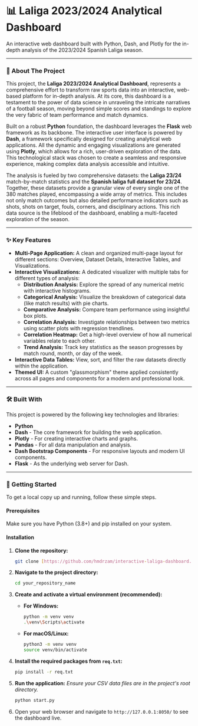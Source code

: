 # 📊 Laliga 2023/2024 Analytical Dashboard

An interactive web dashboard built with Python, Dash, and Plotly for the in-depth analysis of the 2023/2024 Spanish Laliga season.

---

### 📖 About The Project

This project, the **Laliga 2023/2024 Analytical Dashboard**, represents a comprehensive effort to transform raw sports data into an interactive, web-based platform for in-depth analysis. At its core, this dashboard is a testament to the power of data science in unraveling the intricate narratives of a football season, moving beyond simple scores and standings to explore the very fabric of team performance and match dynamics.

Built on a robust **Python** foundation, the dashboard leverages the **Flask** web framework as its backbone. The interactive user interface is powered by **Dash**, a framework specifically designed for creating analytical web applications. All the dynamic and engaging visualizations are generated using **Plotly**, which allows for a rich, user-driven exploration of the data. This technological stack was chosen to create a seamless and responsive experience, making complex data analysis accessible and intuitive.

The analysis is fueled by two comprehensive datasets: the **Laliga 23/24** match-by-match statistics and the **Spanish laliga full dataset for 23/24**. Together, these datasets provide a granular view of every single one of the 380 matches played, encompassing a wide array of metrics. This includes not only match outcomes but also detailed performance indicators such as shots, shots on target, fouls, corners, and disciplinary actions. This rich data source is the lifeblood of the dashboard, enabling a multi-faceted exploration of the season.

---

### ✨ Key Features

* **Multi-Page Application:** A clean and organized multi-page layout for different sections: Overview, Dataset Details, Interactive Tables, and Visualizations.
* **Interactive Visualizations:** A dedicated visualizer with multiple tabs for different types of analysis:
    * **Distribution Analysis:** Explore the spread of any numerical metric with interactive histograms.
    * **Categorical Analysis:** Visualize the breakdown of categorical data (like match results) with pie charts.
    * **Comparative Analysis:** Compare team performance using insightful box plots.
    * **Correlation Analysis:** Investigate relationships between two metrics using scatter plots with regression trendlines.
    * **Correlation Heatmap:** Get a high-level overview of how all numerical variables relate to each other.
    * **Trend Analysis:** Track key statistics as the season progresses by match round, month, or day of the week.
* **Interactive Data Tables:** View, sort, and filter the raw datasets directly within the application.
* **Themed UI:** A custom "glassmorphism" theme applied consistently across all pages and components for a modern and professional look.

---

### 🛠️ Built With

This project is powered by the following key technologies and libraries:

* **Python**
* **Dash** - The core framework for building the web application.
* **Plotly** - For creating interactive charts and graphs.
* **Pandas** - For all data manipulation and analysis.
* **Dash Bootstrap Components** - For responsive layouts and modern UI components.
* **Flask** - As the underlying web server for Dash.

---

### 🚀 Getting Started

To get a local copy up and running, follow these simple steps.

#### Prerequisites

Make sure you have Python (3.8+) and pip installed on your system.

#### Installation

1.  **Clone the repository:**
    ```sh
    git clone [https://github.com/hmdrzam/interactive-laliga-dashboard.git](https://github.com/hmdrzam/interactive-laliga-dashboard.git)
    ```

2.  **Navigate to the project directory:**
    ```sh
    cd your_repository_name
    ```

3.  **Create and activate a virtual environment (recommended):**
    * **For Windows:**
        ```sh
        python -m venv venv
        .\venv\Scripts\activate
        ```
    * **For macOS/Linux:**
        ```sh
        python3 -m venv venv
        source venv/bin/activate
        ```

4.  **Install the required packages from `req.txt`:**
    ```sh
    pip install -r req.txt
    ```

5.  **Run the application:**
    *Ensure your CSV data files are in the project's root directory.*
    ```sh
    python start.py
    ```

6.  Open your web browser and navigate to `http://127.0.0.1:8050/` to see the dashboard live.